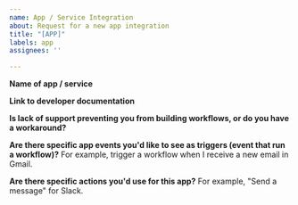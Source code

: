 ```yaml
---
name: App / Service Integration
about: Request for a new app integration
title: "[APP]"
labels: app
assignees: ''

---
```


**Name of app / service**

**Link to developer documentation**

**Is lack of support preventing you from building workflows, or do you have a workaround?**

**Are there specific app events you'd like to see as triggers (event that run a workflow)?**
For example, trigger a workflow when I receive a new email in Gmail.

**Are there specific actions you'd use for this app?**
For example, "Send a message" for Slack.
